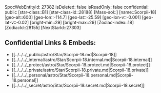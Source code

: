 ﻿---
location: [-25.59,-114.7,600]
type: Star
tags:
- astro/Star

---
SpocWebEntityId: 27382
isDeleted: false
isReadOnly: false
confidential: public
[star-class::B1]
[star-class-id::28188]
[Mass-sol::]
[name::Scorpii-18]
[geo-alt::600]
[geo-lon::-114.7]
[geo-lat::-25.59]
[geo-lon-v::-0.001]
[geo-lat-v::-0.02]
[bright-min::29]
[bright-max::29]
[Zodiac-index::18]
[ZodiacId::28155]
[NextStarId::27303]



## Confidential Links & Embeds: 
- [[../../../_public/astro/Star/Scorpii-18.md|Scorpii-18]] 
- [[../../../_internal/astro/Star/Scorpii-18.internal.md|Scorpii-18.internal]] 
- [[../../../_protect/astro/Star/Scorpii-18.protect.md|Scorpii-18.protect]] 
- [[../../../_private/astro/Star/Scorpii-18.private.md|Scorpii-18.private]] 
- [[../../../_personal/astro/Star/Scorpii-18.personal.md|Scorpii-18.personal]] 
- [[../../../_secret/astro/Star/Scorpii-18.secret.md|Scorpii-18.secret]] 
